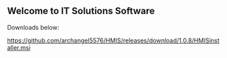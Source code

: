 ## Welcome to IT Solutions Software

Downloads below:

https://github.com/archangel5576/HMIS/releases/download/1.0.8/HMISinstaller.msi
